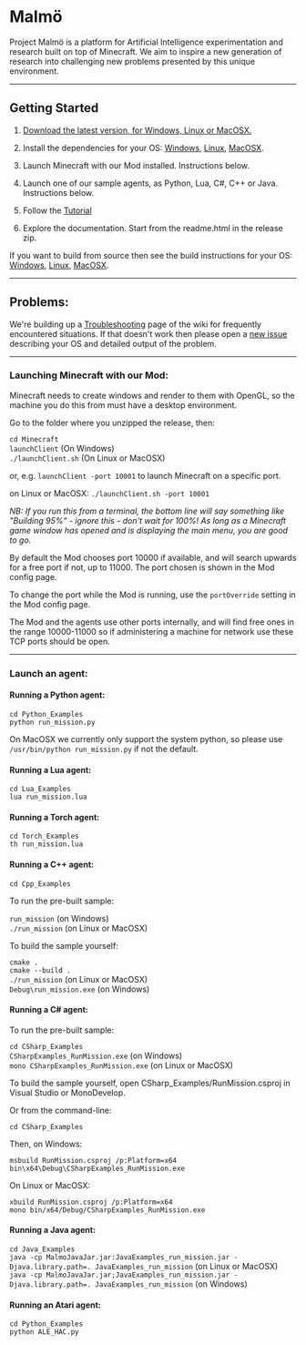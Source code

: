 # Malmö #

Project Malmö is a platform for Artificial Intelligence experimentation and research built on top of Minecraft. We aim to inspire a new generation of research into challenging new problems presented by this unique environment.

----
    
## Getting Started ##

1. [Download the latest version, for Windows, Linux or MacOSX.](https://github.com/Microsoft/malmo/releases)

2. Install the dependencies for your OS: [Windows](doc/install_windows.md), [Linux](doc/install_linux.md), [MacOSX](doc/install_macosx.md).

3. Launch Minecraft with our Mod installed. Instructions below.

4. Launch one of our sample agents, as Python, Lua, C#, C++ or Java. Instructions below.

5. Follow the [Tutorial](https://github.com/Microsoft/malmo/blob/master/Malmo/samples/Python_examples/Tutorial.pdf) 

6. Explore the documentation. Start from the readme.html in the release zip.

If you want to build from source then see the build instructions for your OS: [Windows](doc/build_windows.md), [Linux](doc/build_linux.md), [MacOSX](doc/build_macosx.md).

----

## Problems: ##

We're building up a [Troubleshooting](https://github.com/Microsoft/malmo/wiki/Troubleshooting) page of the wiki for frequently encountered situations. If that doesn't work then please open a [new issue](https://github.com/Microsoft/malmo/issues/new) describing your OS and detailed output of the problem.

----

### Launching Minecraft with our Mod: ###

Minecraft needs to create windows and render to them with OpenGL, so the machine you do this from must have a desktop environment.

Go to the folder where you unzipped the release, then:

`cd Minecraft`  
`launchClient` (On Windows)  
`./launchClient.sh` (On Linux or MacOSX)

or, e.g. `launchClient -port 10001` to launch Minecraft on a specific port.

on Linux or MacOSX: `./launchClient.sh -port 10001`

*NB: If you run this from a terminal, the bottom line will say something like "Building 95%" - ignore this - don't wait for 100%! As long as a Minecraft game window has opened and is displaying the main menu, you are good to go.*

By default the Mod chooses port 10000 if available, and will search upwards for a free port if not, up to 11000.
The port chosen is shown in the Mod config page.

To change the port while the Mod is running, use the `portOverride` setting in the Mod config page.

The Mod and the agents use other ports internally, and will find free ones in the range 10000-11000 so if administering
a machine for network use these TCP ports should be open.

----

### Launch an agent: ###

#### Running a Python agent: ####

```
cd Python_Examples
python run_mission.py
```

On MacOSX we currently only support the system python, so please use `/usr/bin/python run_mission.py` if not the default. 

#### Running a Lua agent: ####

```
cd Lua_Examples
lua run_mission.lua
```

#### Running a Torch agent: ####

```
cd Torch_Examples
th run_mission.lua
```

#### Running a C++ agent: ####

`cd Cpp_Examples`

To run the pre-built sample:

`run_mission` (on Windows)  
`./run_mission` (on Linux or MacOSX)

To build the sample yourself:

`cmake .`  
`cmake --build .`  
`./run_mission` (on Linux or MacOSX)  
`Debug\run_mission.exe` (on Windows)

#### Running a C# agent: ####

To run the pre-built sample:

`cd CSharp_Examples`  
`CSharpExamples_RunMission.exe` (on Windows)  
`mono CSharpExamples_RunMission.exe` (on Linux or MacOSX)

To build the sample yourself, open CSharp_Examples/RunMission.csproj in Visual Studio or MonoDevelop.

Or from the command-line:

`cd CSharp_Examples`

Then, on Windows:  
```
msbuild RunMission.csproj /p:Platform=x64
bin\x64\Debug\CSharpExamples_RunMission.exe
```

On Linux or MacOSX:  
```
xbuild RunMission.csproj /p:Platform=x64
mono bin/x64/Debug/CSharpExamples_RunMission.exe
```

#### Running a Java agent: ####

`cd Java_Examples`  
`java -cp MalmoJavaJar.jar:JavaExamples_run_mission.jar -Djava.library.path=. JavaExamples_run_mission` (on Linux or MacOSX)  
`java -cp MalmoJavaJar.jar;JavaExamples_run_mission.jar -Djava.library.path=. JavaExamples_run_mission` (on Windows)

#### Running an Atari agent: ####

```
cd Python_Examples
python ALE_HAC.py
```
